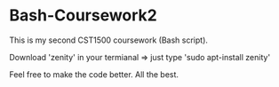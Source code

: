 # Bash-Coursework2
This is my second CST1500 coursework (Bash script). 

Download 'zenity' in your termianal => just type 'sudo apt-install zenity'

Feel free to make the code better. All the best.

